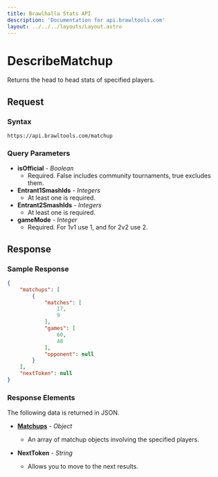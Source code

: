 ```yaml
---
title: Brawlhalla Stats API
description: 'Documentation for api.brawltools.com'
layout: ../../../layouts/Layout.astro
---
```


# DescribeMatchup

Returns the head to head stats of specified players.

## Request

### Syntax

```https://api.brawltools.com/matchup```

### Query Parameters

- **isOfficial** - *Boolean*
    - Required. False includes community tournaments, true excludes them.
- **Entrant1SmashIds** - *Integers*
    - At least one is required.
- **Entrant2SmashIds** - *Integers*
    - At least one is required.
- **gameMode** - *Integer*
    - Required. For 1v1 use 1, and for 2v2 use 2.

## Response

### Sample Response

```json
{
    "matchups": [
        {
            "matches": [
                17,
                9
            ],
            "games": [
                60,
                48
            ],
            "opponent": null
        }
    ],
    "nextToken": null
}
```

### Response Elements

The following data is returned in JSON.

- **<a href="../../datatypes/matchup">Matchups</a>** - *Object*
    - An array of matchup objects involving the specified players.

- **NextToken** - *String*
    - Allows you to move to the next results. 